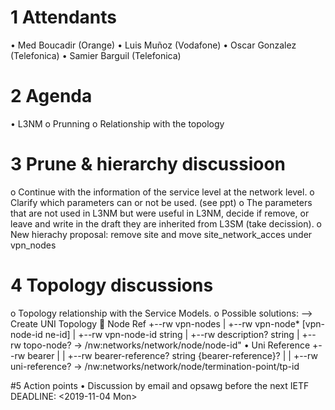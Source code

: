 # 1 Attendants
•	Med Boucadir (Orange)
•	Luis Muñoz (Vodafone)
•	Oscar Gonzalez (Telefonica)
•	Samier Barguil (Telefonica)
# 2 Agenda
•	L3NM 
o	Prunning
o	Relationship with the topology
# 3 Prune & hierarchy discussioon 
o	Continue with the information of the service level at the network level.
o	Clarify which parameters can or not be used. (see ppt)
o	The parameters that are not used in L3NM but were useful in L3NM, decide if remove,
or leave and write in the draft they are inherited from L3SM (take decission).
o	New hierachy proposal: remove site and move site_network_acces under vpn_nodes
# 4 Topology discussions
o	Topology relationship with the Service Models. 
o	Possible solutions: 
--> Create UNI Topology 
	Node Ref
+--rw vpn-nodes 
|  +--rw vpn-node* [vpn-node-id ne-id]
|     +--rw vpn-node-id         string
|     +--rw description?        string
|     +--rw topo-node?          -> /nw:networks/network/node/node-id"
•	Uni Reference
+--rw bearer
|     |  +--rw bearer-reference?   string {bearer-reference}?
|     |  +--rw uni-reference?      -> /nw:networks/network/node/termination-point/tp-id

#5 Action points
•	Discussion by email and opsawg before the next IETF DEADLINE: <2019-11-04 Mon>
